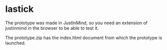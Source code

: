# lastick

The prototype was made in JustInMind, so you need an extension of justinmind in the browser to be able to test it.

The prototype.zip has the index.html document from which the prototype is launched.
